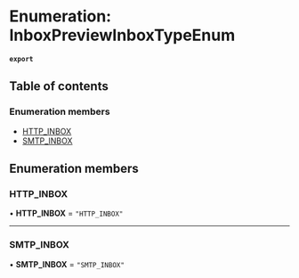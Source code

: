 # Enumeration: InboxPreviewInboxTypeEnum

**`export`**

## Table of contents

### Enumeration members

- [HTTP\_INBOX](InboxPreviewInboxTypeEnum.md#http_inbox)
- [SMTP\_INBOX](InboxPreviewInboxTypeEnum.md#smtp_inbox)

## Enumeration members

### HTTP\_INBOX

• **HTTP\_INBOX** = `"HTTP_INBOX"`

___

### SMTP\_INBOX

• **SMTP\_INBOX** = `"SMTP_INBOX"`
